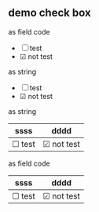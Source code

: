 ## demo check box

as field code

* ☐ test
* ☑ not test

<!-- word param useCheckBox "" -->

as string

* ☐ test
* ☑ not test

as string
<!-- word param useCheckBox "" -->
|ssss|dddd|
|----|----|
|   ☐ test |  ☑ not test  |


as field code

<!-- word param useCheckBox "1" -->
|ssss|dddd|
|----|----|
|   ☐ test |  ☑ not test  |
